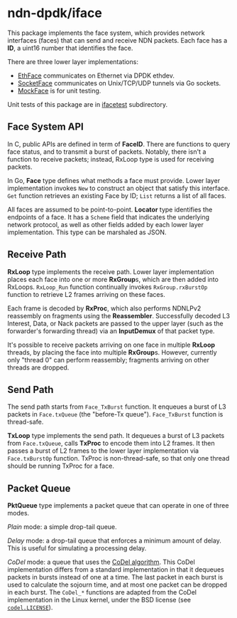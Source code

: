 # ndn-dpdk/iface

This package implements the face system, which provides network interfaces (faces) that can send and receive NDN packets.
Each face has a **ID**, a uint16 number that identifies the face.

There are three lower layer implementations:

* [EthFace](ethface/) communicates on Ethernet via DPDK ethdev.
* [SocketFace](socketface/) communicates on Unix/TCP/UDP tunnels via Go sockets.
* [MockFace](mockface/) is for unit testing.

Unit tests of this package are in [ifacetest](ifacetest/) subdirectory.

## Face System API

In C, public APIs are defined in term of **FaceID**.
There are functions to query face status, and to transmit a burst of packets.
Notably, there isn't a function to receive packets; instead, RxLoop type is used for receiving packets.

In Go, **Face** type defines what methods a face must provide.
Lower layer implementation invokes `New` to construct an object that satisfy this interface.
`Get` function retrieves an existing Face by ID; `List` returns a list of all faces.

All faces are assumed to be point-to-point.
**Locator** type identifies the endpoints of a face.
It has a `Scheme` field that indicates the underlying network protocol, as well as other fields added by each lower layer implementation.
This type can be marshaled as JSON.

## Receive Path

**RxLoop** type implements the receive path.
Lower layer implementation places each face into one or more **RxGroup**s, which are then added into RxLoops.
`RxLoop_Run` function continually invokes `RxGroup.rxBurstOp` function to retrieve L2 frames arriving on these faces.

Each frame is decoded by **RxProc**, which also performs NDNLPv2 reassembly on fragments using the **Reassembler**.
Successfully decoded L3 Interest, Data, or Nack packets are passed to the upper layer (such as the forwarder's forwarding thread) via an **InputDemux** of that packet type.

It's possible to receive packets arriving on one face in multiple **RxLoop** threads, by placing the face into multiple **RxGroup**s.
However, currently only "thread 0" can perform reassembly; fragments arriving on other threads are dropped.

## Send Path

The send path starts from `Face_TxBurst` function.
It enqueues a burst of L3 packets in `Face.txQueue` (the "before-Tx queue").
`Face_TxBurst` function is thread-safe.

**TxLoop** type implements the send path.
It dequeues a burst of L3 packets from `Face.txQueue`, calls **TxProc** to encode them into L2 frames.
It then passes a burst of L2 frames to the lower layer implementation via `Face.txBurstOp` function.
TxProc is non-thread-safe, so that only one thread should be running TxProc for a face.

## Packet Queue

**PktQueue** type implements a packet queue that can operate in one of three modes.

*Plain* mode: a simple drop-tail queue.

*Delay* mode: a drop-tail queue that enforces a minimum amount of delay.
This is useful for simulating a processing delay.

*CoDel* mode: a queue that uses the [CoDel algorithm](https://tools.ietf.org/html/rfc8289).
This CoDel implementation differs from a standard implementation in that it dequeues packets in bursts instead of one at a time.
The last packet in each burst is used to calculate the sojourn time, and at most one packet can be dropped in each burst.
The `CoDel_*` functions are adapted from the CoDel implementation in the Linux kernel, under the BSD license (see [`codel.LICENSE`](../csrc/vendor/codel.LICENSE)).
